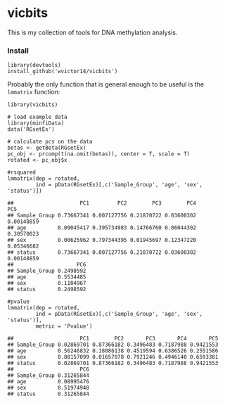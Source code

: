 vicbits
=======

This is my collection of tools for DNA methylation analysis.

### Install

    library(devtools)
    install_github('wvictor14/vicbits')

Probably the only function that is general enough to be useful is the
`lmmatrix` function:

    library(vicbits) 

    # load example data
    library(minfiData) 
    data('RGsetEx')

    # calculate pcs on the data
    betas <- getBeta(RGsetEx)
    pc_obj <- prcomp(t(na.omit(betas)), center = T, scale = T)
    rotated <- pc_obj$x

    #rsquared
    lmmatrix(dep = rotated,
             ind = pData(RGsetEx)[,c('Sample_Group', 'age', 'sex', 'status')])

    ##                     PC1         PC2        PC3        PC4        PC5
    ## Sample_Group 0.73667341 0.007127756 0.21870722 0.03600302 0.00148859
    ## age          0.09045417 0.395734983 0.14766760 0.06044302 0.30570023
    ## sex          0.00625962 0.797344395 0.01945697 0.12347220 0.05346682
    ## status       0.73667341 0.007127756 0.21870722 0.03600302 0.00148859
    ##                    PC6
    ## Sample_Group 0.2498592
    ## age          0.5534485
    ## sex          0.1104967
    ## status       0.2498592

    #pvalue
    lmmatrix(dep = rotated,
             ind = pData(RGsetEx)[,c('Sample_Group', 'age', 'sex', 'status')],
             metric = 'Pvalue')

    ##                     PC1        PC2       PC3       PC4       PC5
    ## Sample_Group 0.02869701 0.87366182 0.3496483 0.7187988 0.9421553
    ## age          0.56246832 0.18086138 0.4519594 0.6386526 0.2551586
    ## sex          0.88157099 0.01657878 0.7921246 0.4946140 0.6593381
    ## status       0.02869701 0.87366182 0.3496483 0.7187988 0.9421553
    ##                     PC6
    ## Sample_Group 0.31265844
    ## age          0.08995476
    ## sex          0.51974948
    ## status       0.31265844
